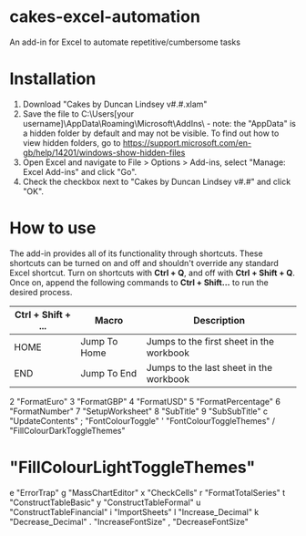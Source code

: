 # cakes-excel-automation
An add-in for Excel to automate repetitive/cumbersome tasks

# Installation
1. Download "Cakes by Duncan Lindsey v#.#.xlam"
2. Save the file to C:\Users\[your username]\AppData\Roaming\Microsoft\AddIns\ - note: the "AppData" is a hidden folder by default and may not be visible. To find out how to view hidden folders, go to https://support.microsoft.com/en-gb/help/14201/windows-show-hidden-files
3. Open Excel and navigate to File > Options > Add-ins, select "Manage: Excel Add-ins" and click "Go".
4. Check the checkbox next to "Cakes by Duncan Lindsey v#.#" and click "OK".

# How to use
The add-in provides all of its functionality through shortcuts. These shortcuts can be turned on and off and shouldn't override any standard Excel shortcut. 
Turn on shortcuts with **Ctrl + Q**, and off with **Ctrl + Shift + Q**.
Once on, append the following commands to **Ctrl + Shift...** to run the desired process.

**Ctrl + Shift + ...** | **Macro** | **Description**
-----------------------|-------------|---------------------------
HOME                   | Jump To Home | Jumps to the first sheet in the workbook
END                    | Jump To End  | Jumps to the last sheet in the workbook
2 "FormatEuro"
3 "FormatGBP"
4 "FormatUSD"
5 "FormatPercentage"
6 "FormatNumber"
7 "SetupWorksheet"
8 "SubTitle"
9 "SubSubTitle"
c "UpdateContents"
; "FontColourToggle"
' "FontColourToggleThemes"
/ "FillColourDarkToggleThemes"
# "FillColourLightToggleThemes"
e "ErrorTrap"
g "MassChartEditor"
x "CheckCells"
r "FormatTotalSeries"
t "ConstructTableBasic"
y "ConstructTableFormal"
u "ConstructTableFinancial"
i "ImportSheets"
l "Increase_Decimal"
k "Decrease_Decimal"
.  "IncreaseFontSize"
, "DecreaseFontSize"

